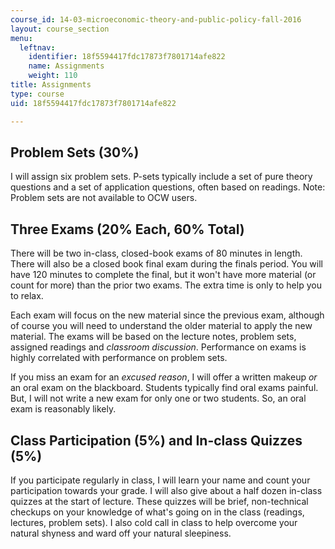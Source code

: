 ```yaml
---
course_id: 14-03-microeconomic-theory-and-public-policy-fall-2016
layout: course_section
menu:
  leftnav:
    identifier: 18f5594417fdc17873f7801714afe822
    name: Assignments
    weight: 110
title: Assignments
type: course
uid: 18f5594417fdc17873f7801714afe822

---
```


Problem Sets (30%)
------------------

I will assign six problem sets. P-sets typically include a set of pure theory questions and a set of application questions, often based on readings. Note: Problem sets are not available to OCW users.

Three Exams (20% Each, 60% Total)
---------------------------------

There will be two in-class, closed-book exams of 80 minutes in length. There will also be a closed book final exam during the finals period. You will have 120 minutes to complete the final, but it won't have more material (or count for more) than the prior two exams. The extra time is only to help you to relax.

Each exam will focus on the new material since the previous exam, although of course you will need to understand the older material to apply the new material. The exams will be based on the lecture notes, problem sets, assigned readings and _classroom discussion_. Performance on exams is highly correlated with performance on problem sets.

If you miss an exam for an _excused reason_, I will offer a written makeup _or_ an oral exam on the blackboard. Students typically find oral exams painful. But, I will not write a new exam for only one or two students. So, an oral exam is reasonably likely.

Class Participation (5%) and In-class Quizzes (5%)
--------------------------------------------------

If you participate regularly in class, I will learn your name and count your participation towards your grade. I will also give about a half dozen in-class quizzes at the start of lecture. These quizzes will be brief, non-technical checkups on your knowledge of what's going on in the class (readings, lectures, problem sets). I also cold call in class to help overcome your natural shyness and ward off your natural sleepiness.